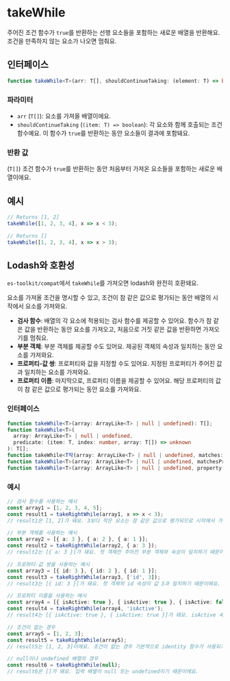 # takeWhile

주어진 조건 함수가 `true`를 반환하는 선행 요소들을 포함하는 새로운 배열을 반환해요.
조건을 만족하지 않는 요소가 나오면 멈춰요.

## 인터페이스

```typescript
function takeWhile<T>(arr: T[], shouldContinueTaking: (element: T) => boolean): T[];
```

### 파라미터

- `arr` (`T[]`): 요소를 가져올 배열이에요.
- `shouldContinueTaking` (`(item: T) => boolean`): 각 요소와 함께 호출되는 조건 함수예요. 이 함수가 `true`를 반환하는 동안 요소들이 결과에 포함돼요.

### 반환 값

(`T[]`) 조건 함수가 `true`를 반환하는 동안 처음부터 가져온 요소들을 포함하는 새로운 배열이에요.

## 예시

```typescript
// Returns [1, 2]
takeWhile([1, 2, 3, 4], x => x < 3);

// Returns []
takeWhile([1, 2, 3, 4], x => x > 3);
```

## Lodash와 호환성

`es-toolkit/compat`에서 `takeWhile`를 가져오면 lodash와 완전히 호환돼요.

요소를 가져올 조건을 명시할 수 있고, 조건이 참 같은 값으로 평가되는 동안 배열의 시작에서 요소를 가져와요.

- **검사 함수**: 배열의 각 요소에 적용되는 검사 함수를 제공할 수 있어요. 함수가 참 같은 값을 반환하는 동안 요소를 가져오고, 처음으로 거짓 같은 값을 반환하면 가져오기를 멈춰요.
- **부분 객체**: 부분 객체를 제공할 수도 있어요. 제공된 객체의 속성과 일치하는 동안 요소를 가져와요.
- **프로퍼티-값 쌍**: 프로퍼티와 값을 지정할 수도 있어요. 지정된 프로퍼티가 주어진 값과 일치하는 요소를 가져와요.
- **프로퍼티 이름**: 마지막으로, 프로퍼티 이름을 제공할 수 있어요. 해당 프로퍼티의 값이 참 같은 값으로 평가되는 동안 요소를 가져와요.

### 인터페이스

```typescript
function takeWhile<T>(array: ArrayLike<T> | null | undefined): T[];
function takeWhile<T>(
  array: ArrayLike<T> | null | undefined,
  predicate: (item: T, index: number, array: T[]) => unknown
): T[];
function takeWhile<T작(array: ArrayLike<T> | null | undefined, matches: Partial<T>): T[];
function takeWhile<T>(array: ArrayLike<T> | null | undefined, matchesProperty: [keyof T, unknown]): T[];
function takeWhile<T>(array: ArrayLike<T> | null | undefined, property: PropertyKey): T[];
```

### 예시

```typescript
// 검사 함수를 사용하는 예시
const array1 = [1, 2, 3, 4, 5];
const result1 = takeRightWhile(array1, x => x < 3);
// result1은 [1, 2]가 돼요. 3보다 작은 요소는 참 같은 값으로 평가되므로 시작에서 가져오고, 처음으로 3 이상의 값을 만나면 멈춰요.

// 부분 객체를 사용하는 예시
const array2 = [{ a: 3 }, { a: 2 }, { a: 1 }];
const result2 = takeRightWhile(array2, { a: 3 });
// result2는 [{ a: 3 }]가 돼요. 첫 객체만 주어진 부분 객체와 속성이 일치하기 때문이에요.

// 프로퍼티-값 쌍을 사용하는 예시
const array3 = [{ id: 3 }, { id: 2 }, { id: 1 }];
const result3 = takeRightWhile(array3, ['id', 3]);
// result3는 [{ id: 3 }]가 돼요. 첫 객체의 id 속성이 값 3과 일치하기 때문이에요.

// 프로퍼티 이름을 사용하는 예시
const array4 = [{ isActive: true }, { isActive: true }, { isActive: false }];
const result4 = takeRightWhile(array4, 'isActive');
// result4는 [{ isActive: true }, { isActive: true }]가 돼요. isActive 속성이 참 같은 값으로 평가되는 요소를 시작에서 가져오기 때문이에요.

// 조건이 없는 경우
const array5 = [1, 2, 3];
const result5 = takeRightWhile(array5);
// result5는 [1, 2, 3]이에요. 조건이 없는 경우 기본적으로 identity 함수가 사용되기 때문이에요.

// null이나 undefined 배열의 경우
const result6 = takeRightWhile(null);
// result6은 []가 돼요. 입력 배열이 null 또는 undefined이기 때문이에요.
```